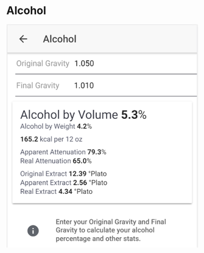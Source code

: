 # Alcohol

![Enter OG and FG to get important stats about your product](../.gitbook/assets/image%20%2835%29.png)

